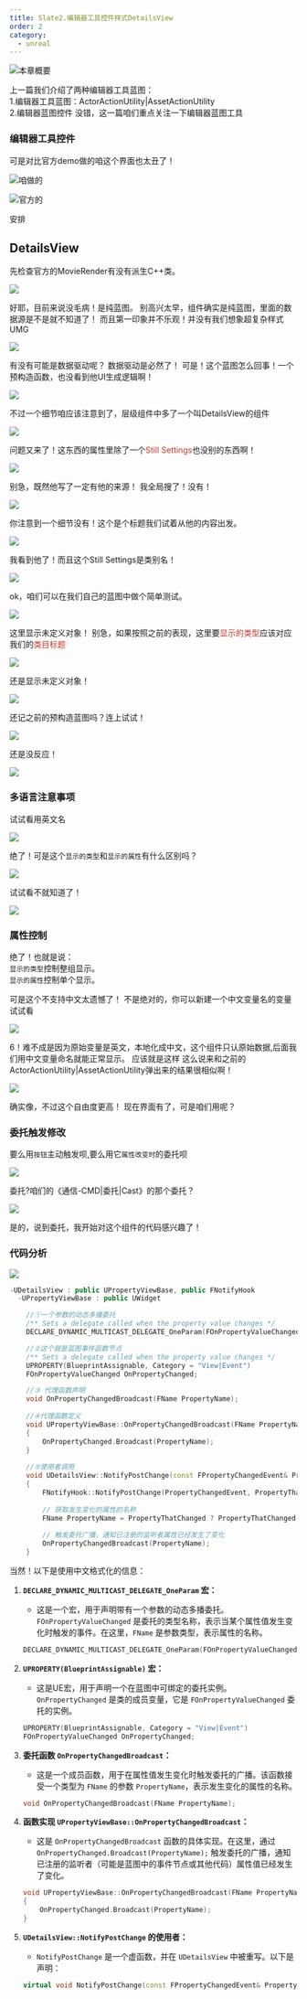 ```yaml
---
title: Slate2.编辑器工具控件样式DetailsView
order: 2
category:
  - unreal
---
```


![本章概要](..%2F..%2Fassets%2Fdetails.png)

<ChatMessage avatar="../../../assets/emoji/hh.png" :avatarWidth="40" >
上一篇我们介绍了两种编辑器工具蓝图：<br>
1.编辑器工具蓝图：ActorActionUtility|AssetActionUtility<br>
2.编辑器蓝图控件
</ChatMessage>

<ChatMessage avatar="../../../assets/emoji/bqb (2).png" :avatarWidth="40" alignLeft >
没错，这一篇咱们重点关注一下编辑器蓝图工具
</ChatMessage>

### 编辑器工具控件

<ChatMessage avatar="../../../assets/emoji/hx.png" :avatarWidth="40" >
可是对比官方demo做的咱这个界面也太丑了！
</ChatMessage>

![咱做的](..%2F..%2Fassets%2Fabutton.png)

![官方的](..%2F..%2Fassets%2FUMGGF.jpg)

<ChatMessage avatar="../../../assets/emoji/new9.png" :avatarWidth="40" alignLeft >
安排
</ChatMessage>

## DetailsView

<ChatMessage avatar="../../../assets/emoji/new9.png" :avatarWidth="40" alignLeft >
先检查官方的MovieRender有没有派生C++类。
</ChatMessage>

![](..%2F..%2Fassets%2Fpscpp.png)

<ChatMessage avatar="../../../assets/emoji/new3.png" :avatarWidth="50" >
好耶，目前来说没毛病！是纯蓝图。
</ChatMessage>

<ChatMessage avatar="../../../assets/emoji/new7.png" :avatarWidth="40" alignLeft >
别高兴太早，组件确实是纯蓝图，里面的数据源是不是就不知道了！
</ChatMessage>

<ChatMessage avatar="../../../assets/emoji/new4.png" :avatarWidth="40" alignLeft >
而且第一印象并不乐观！并没有我们想象超复杂样式UMG
</ChatMessage>

![](..%2F..%2Fassets%2Fumgmovie.png)

<ChatMessage avatar="../../../assets/emoji/hh.png" :avatarWidth="40" >
有没有可能是数据驱动呢？
</ChatMessage>

<ChatMessage avatar="../../../assets/emoji/new8.png" :avatarWidth="50" alignLeft >
数据驱动是必然了！
</ChatMessage>

<ChatMessage avatar="../../../assets/emoji/bqb (4).png" :avatarWidth="40" >
可是！这个蓝图怎么回事！一个预构造函数，也没看到他UI生成逻辑啊！
</ChatMessage>

![](..%2F..%2Fassets%2Fpreconstruct.jpg)

<ChatMessage avatar="../../../assets/emoji/bqb (2).png" :avatarWidth="50" alignLeft >
不过一个细节咱应该注意到了，层级组件中多了一个叫DetailsView的组件
</ChatMessage>

![](..%2F..%2Fassets%2Fdetialview.png)

<ChatMessage avatar="../../../assets/emoji/bqb (4).png" :avatarWidth="40" >
问题又来了！这东西的属性里除了一个<span style="color: #c0392b">Still Settings</span>也没别的东西啊！
</ChatMessage>

![](..%2F..%2Fassets%2Fdtview.jpg)

<ChatMessage avatar="../../../assets/emoji/bqb (1).png" :avatarWidth="50" alignLeft >
别急，既然他写了一定有他的来源！
</ChatMessage>

<ChatMessage avatar="../../../assets/emoji/bqb (4).png" :avatarWidth="40" >
我全局搜了！没有！
</ChatMessage>

![](..%2F..%2Fassets%2Fstill.jpg)

<ChatMessage avatar="../../../assets/emoji/bqb (1).png" :avatarWidth="50" alignLeft >
你注意到一个细节没有！这个是个标题我们试着从他的内容出发。
</ChatMessage>

![](..%2F..%2Fassets%2Ftitle.png)

<ChatMessage avatar="../../../assets/emoji/bqb (3).png" :avatarWidth="40" >
我看到他了！而且这个Still Settings是类别名！
</ChatMessage>

![](..%2F..%2Fassets%2Fview222.png)

<ChatMessage avatar="../../../assets/emoji/bqb (1).png" :avatarWidth="50" alignLeft >
ok，咱们可以在我们自己的蓝图中做个简单测试。
</ChatMessage>

![](..%2F..%2Fassets%2FDETAIUMG.png)

<ChatMessage avatar="../../../assets/emoji/blzt.png" :avatarWidth="40" >
这里显示未定义对象！
</ChatMessage>

<ChatMessage avatar="../../../assets/emoji/bqb (1).png" :avatarWidth="50" alignLeft >
别急，如果按照之前的表现，这里要<span style="color: #c0392b">显示的类型</span>应该对应我们的<span style="color: #c0392b">类目标题</span>
</ChatMessage>

![](..%2F..%2Fassets%2Fbehavior.jpg)

<ChatMessage avatar="../../../assets/emoji/hh.png" :avatarWidth="40" >
还是显示未定义对象！
</ChatMessage>

![](..%2F..%2Fassets%2Frunview.png)

<ChatMessage avatar="../../../assets/emoji/bqb (1).png" :avatarWidth="50" alignLeft >
还记之前的预构造蓝图吗？连上试试！
</ChatMessage>

![](..%2F..%2Fassets%2Fbpview.jpg)

<ChatMessage avatar="../../../assets/emoji/hh.png" :avatarWidth="40" >
还是没反应！
</ChatMessage>

![](..%2F..%2Fassets%2Ffont.png)

### 多语言注意事项

<ChatMessage avatar="../../../assets/emoji/bqb (1).png" :avatarWidth="50" alignLeft >
试试看用英文名
</ChatMessage>

![](..%2F..%2Fassets%2Fout.jpg)

<ChatMessage avatar="../../../assets/emoji/bqb (5).png" :avatarWidth="40" >

绝了！可是这个`显示的类型`和`显示的属性`有什么区别吗？

</ChatMessage>

![](..%2F..%2Fassets%2Ftype.jpg)

<ChatMessage avatar="../../../assets/emoji/new2.png" :avatarWidth="50" alignLeft >
试试看不就知道了！
</ChatMessage>

![](..%2F..%2Fassets%2Fdetai223.jpg)

<ChatMessage avatar="../../../assets/emoji/bqb (6).png" :avatarWidth="40" >

### 属性控制

绝了！也就是说：<br>
`显示的类型`控制整组显示。<br>
`显示的属性`控制单个显示。

</ChatMessage>

<ChatMessage avatar="../../../assets/emoji/hx.png" :avatarWidth="40" >
可是这个不支持中文太遗憾了！
</ChatMessage>

<ChatMessage avatar="../../../assets/emoji/bqb (1).png" :avatarWidth="50" alignLeft >
不是绝对的，你可以新建一个中文变量名的变量试试看
</ChatMessage>

![](..%2F..%2Fassets%2Fdetails.png)

<ChatMessage avatar="../../../assets/emoji/new3.png" :avatarWidth="50" >
6！难不成是因为原始变量是英文，本地化成中文，这个组件只认原始数据,后面我们用中文变量命名就能正常显示。
</ChatMessage>

<ChatMessage avatar="../../../assets/emoji/bqb (1).png" :avatarWidth="50" alignLeft >
应该就是这样
</ChatMessage>

<ChatMessage avatar="../../../assets/emoji/new3.png" :avatarWidth="50" >
这么说来和之前的ActorActionUtility|AssetActionUtility弹出来的结果很相似啊！
</ChatMessage>

![](..%2F..%2Fassets%2Flodwindow.png)

<ChatMessage avatar="../../../assets/emoji/new5.png" :avatarWidth="50" alignLeft >
确实像，不过这个自由度更高！
</ChatMessage>

<ChatMessage avatar="../../../assets/emoji/new1.png" :avatarWidth="45" >
现在界面有了，可是咱们用呢？
</ChatMessage>

### 委托触发修改

<ChatMessage avatar="../../../assets/emoji/new8.png" :avatarWidth="50" alignLeft >

要么用`按钮`主动触发呗,要么用它`属性改变时`的委托呗

</ChatMessage>

![](..%2F..%2Fassets%2Ffunctionchage.png)

<GifWithButton src="../../../assets/unrealgif/gifprint.gif"/>

<ChatMessage avatar="../../../assets/emoji/new8.png" :avatarWidth="50" >
委托?咱们的《通信-CMD|委托|Cast》的那个委托？
</ChatMessage>

![](..%2F..%2Fassets%2Fwt.png)

<ChatMessage avatar="../../../assets/emoji/new1.png" :avatarWidth="45" alignLeft >
是的，说到委托，我开始对这个组件的代码感兴趣了！
</ChatMessage>

### 代码分析

![](..%2F..%2Fassets%2Ffunctionname.png)

```cpp
-UDetailsView : public UPropertyViewBase, public FNotifyHook
  -UPropertyViewBase : public UWidget	
```

```cpp
    //①一个参数的动态多播委托
    /** Sets a delegate called when the property value changes */
    DECLARE_DYNAMIC_MULTICAST_DELEGATE_OneParam(FOnPropertyValueChanged, FName, PropertyName);

    //②这个就是蓝图事件函数节点
    /** Sets a delegate called when the property value changes */
    UPROPERTY(BlueprintAssignable, Category = "View|Event")
    FOnPropertyValueChanged OnPropertyChanged;

    //③ 代理函数声明
	void OnPropertyChangedBroadcast(FName PropertyName);
	
	//④代理函数定义
	void UPropertyViewBase::OnPropertyChangedBroadcast(FName PropertyName)
    { 
        OnPropertyChanged.Broadcast(PropertyName);
    }
	
	//⑤使用者调用
	void UDetailsView::NotifyPostChange(const FPropertyChangedEvent& PropertyChangedEvent, FProperty* PropertyThatChanged)
    {
        FNotifyHook::NotifyPostChange(PropertyChangedEvent, PropertyThatChanged);
    
        // 获取发生变化的属性的名称
        FName PropertyName = PropertyThatChanged ? PropertyThatChanged->GetFName() : NAME_None;
    
        // 触发委托广播，通知已注册的监听者属性已经发生了变化
        OnPropertyChangedBroadcast(PropertyName);
    }

```
当然！以下是使用中文格式化的信息：

1. **`DECLARE_DYNAMIC_MULTICAST_DELEGATE_OneParam` 宏：**
    - 这是一个宏，用于声明带有一个参数的动态多播委托。`FOnPropertyValueChanged` 是委托的类型名称，表示当某个属性值发生变化时触发的事件。在这里，`FName` 是参数类型，表示属性的名称。

    ```cpp
    DECLARE_DYNAMIC_MULTICAST_DELEGATE_OneParam(FOnPropertyValueChanged, FName, PropertyName);
    ```

2. **`UPROPERTY(BlueprintAssignable)` 宏：**
    - 这是UE宏，用于声明一个在蓝图中可绑定的委托实例。`OnPropertyChanged` 是类的成员变量，它是 `FOnPropertyValueChanged` 委托的实例。

    ```cpp
    UPROPERTY(BlueprintAssignable, Category = "View|Event")
    FOnPropertyValueChanged OnPropertyChanged;
    ```

3. **委托函数 `OnPropertyChangedBroadcast`：**
    - 这是一个成员函数，用于在属性值发生变化时触发委托的广播。该函数接受一个类型为 `FName` 的参数 `PropertyName`，表示发生变化的属性的名称。

    ```cpp
    void OnPropertyChangedBroadcast(FName PropertyName);
    ```

4. **函数实现 `UPropertyViewBase::OnPropertyChangedBroadcast`：**
    - 这是 `OnPropertyChangedBroadcast` 函数的具体实现。在这里，通过 `OnPropertyChanged.Broadcast(PropertyName);` 触发委托的广播，通知已注册的监听者（可能是蓝图中的事件节点或其他代码）属性值已经发生了变化。

    ```cpp
    void UPropertyViewBase::OnPropertyChangedBroadcast(FName PropertyName)
    {
        OnPropertyChanged.Broadcast(PropertyName);
    }
    ```

5. **`UDetailsView::NotifyPostChange` 的使用者：**
    - `NotifyPostChange` 是一个虚函数，并在 `UDetailsView` 中被重写。以下是声明：

    ```cpp
    virtual void NotifyPostChange(const FPropertyChangedEvent& PropertyChangedEvent, FProperty* PropertyThatChanged) override;
    ```
